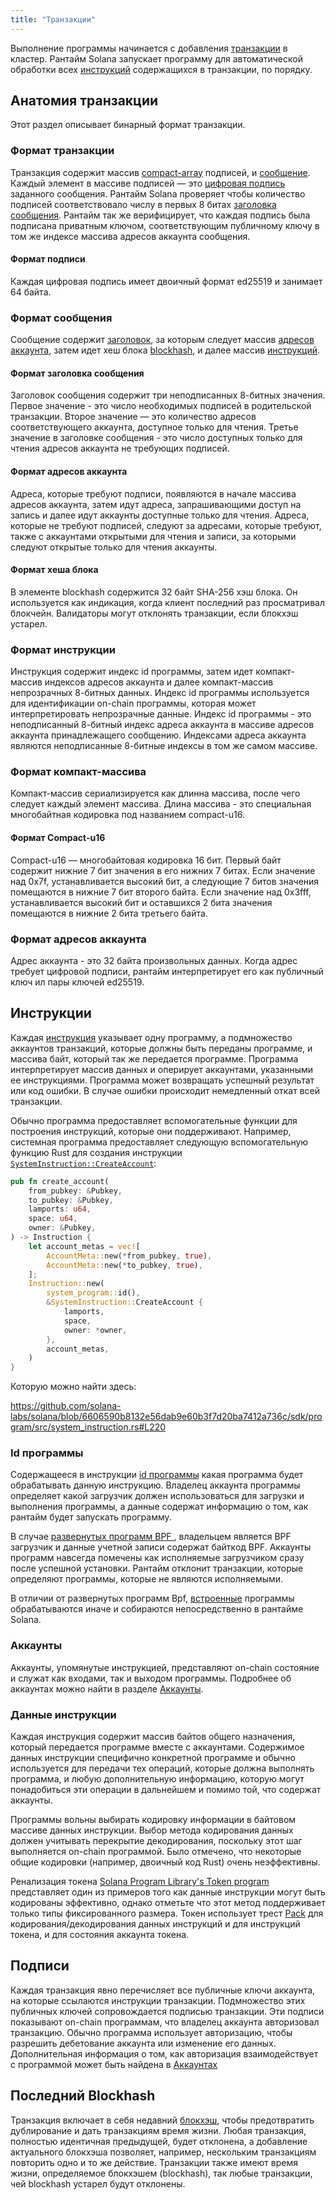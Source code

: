```yaml
---
title: "Транзакции"
---
```


Выполнение программы начинается с добавления [транзакции](terminology.md#transaction) в кластер. Рантайм Solana запускает программу для автоматической обработки всех [инструкций](terminology.md#instruction) содержащихся в транзакции, по порядку.

## Анатомия транзакции

Этот раздел описывает бинарный формат транзакции.

### Формат транзакции

Транзакция содержит массив [compact-array](#compact-array-format) подписей, и [сообщение](#message-format). Каждый элемент в массиве подписей — это [цифровая подпись](#signature-format) заданного сообщения. Рантайм Solana проверяет чтобы количество подписей соответствовало числу в первых 8 битах [заголовка сообщения](#message-header-format). Рантайм так же верифицирует, что каждая подпись была подписана приватным ключом, соответствующим публичному ключу в том же индексе массива адресов аккаунта сообщения.

#### Формат подписи

Каждая цифровая подпись имеет двоичный формат ed25519 и занимает 64 байта.

### Формат сообщения

Сообщение содержит [заголовок](#message-header-format), за которым следует массив [адресов аккаунта](#account-addresses-format), затем идет хеш блока [blockhash](#blockhash-format), и далее массив [инструкций](#instruction-format).

#### Формат заголовка сообщения

Заголовок сообщения содержит три неподписанных 8-битных значения. Первое значение - это число необходимых подписей в родительской транзакции. Второе значение — это количество адресов соответствующего аккаунта, доступное только для чтения. Третье значение в заголовке сообщения - это число доступных только для чтения адресов аккаунта не требующих подписей.

#### Формат адресов аккаунта

Адреса, которые требуют подписи, появляются в начале массива адресов аккаунта, затем идут адреса, запрашивающими доступ на запись и далее идут аккаунты доступные только для чтения. Адреса, которые не требуют подписей, следуют за адресами, которые требуют, также с аккаунтами открытыми для чтения и записи, за которыми следуют открытые только для чтения аккаунты.

#### Формат хеша блока

В элементе blockhash содержится 32 байт SHA-256 хэш блока. Он используется как индикация, когда клиент последний раз просматривал блокчейн. Валидаторы могут отклонять транзакции, если блокхэш устарел.

### Формат инструкции

Инструкция содержит индекс id программы, затем идет компакт-массив индексов адресов аккаунта и далее компакт-массив непрозрачных 8-битных данных. Индекс id программы используется для идентификации on-chain программы, которая может интерпретировать непрозрачные данные. Индекс id программы - это неподписанный 8-битный индекс адреса аккаунта в массиве адресов аккаунта принадлежащего сообщению. Индексами адреса аккаунта являются неподписанные 8-битные индексы в том же самом массиве.

### Формат компакт-массива

Компакт-массив сериализируется как длинна массива, после чего следует каждый элемент массива. Длина массива - это специальная многобайтная кодировка под названием compact-u16.

#### Формат Compact-u16

Compact-u16 — многобайтовая кодировка 16 бит. Первый байт содержит нижние 7 бит значения в его нижних 7 битах. Если значение над 0x7f, устанавливается высокий бит, а следующие 7 битов значения помещаются в нижние 7 бит второго байта. Если значение над 0x3fff, устанавливается высокий бит и оставшихся 2 бита значения помещаются в нижние 2 бита третьего байта.

### Формат адресов аккаунта

Адрес аккаунта - это 32 байта произвольных данных. Когда адрес требует цифровой подписи, рантайм интерпретирует его как публичный ключ ил пары ключей ed25519.

## Инструкции

Каждая [инструкция](terminology.md#instruction) указывает одну программу, a подмножество аккаунтов транзакций, которые должны быть переданы программе, и массива байт, который так же передается программе. Программа интерпретирует массив данных и оперирует аккаунтами, указанными ее инструкциями. Программа может возвращать успешный результат или код ошибки. В случае ошибки происходит немедленный откат всей транзакции.

Обычно программа предоставляет вспомогательные функции для построения инструкций, которые они поддерживают. Например, системная программа предоставляет следующую вспомогательную функцию Rust для создания инструкции [`SystemInstruction::CreateAccount`](https://github.com/solana-labs/solana/blob/6606590b8132e56dab9e60b3f7d20ba7412a736c/sdk/program/src/system_instruction.rs#L63):

```rust
pub fn create_account(
    from_pubkey: &Pubkey,
    to_pubkey: &Pubkey,
    lamports: u64,
    space: u64,
    owner: &Pubkey,
) -> Instruction {
    let account_metas = vec![
        AccountMeta::new(*from_pubkey, true),
        AccountMeta::new(*to_pubkey, true),
    ];
    Instruction::new(
        system_program::id(),
        &SystemInstruction::CreateAccount {
            lamports,
            space,
            owner: *owner,
        },
        account_metas,
    )
}
```

Которую можно найти здесь:

https://github.com/solana-labs/solana/blob/6606590b8132e56dab9e60b3f7d20ba7412a736c/sdk/program/src/system_instruction.rs#L220

### Id программы

Содержащееся в инструкции [id программы](terminology.md#program-id) какая программа будет обрабатывать данную инструкцию. Владелец аккаунта программы определяет какой загрузчик должен использоваться для загрузки и выполнения программы, а данные содержат информацию о том, как рантайм будет запускать программу.

В случае [развернутых программ BPF ](developing/deployed-programs/overview.md), владельцем является BPF загрузчик и данные учетной записи содержат байткод BPF.  Аккаунты программ навсегда помечены как исполняемые загрузчиком сразу после успешной установки. Рантайм отклонит транзакции, которые определяют программы, которые не являются исполняемыми.


В отличии от развернутых программ Bpf, [встроенные](developing/builtins/programs.md) программы обрабатываются иначе и собираются непосредственно в рантайме Solana.

### Аккаунты

Аккаунты, упомянутые инструкцией, представляют on-chain состояние и служат как входами, так и выходом программы. Подробнее об аккаунтах можно найти в разделе [Аккаунты](accounts.md).

### Данные инструкции

Каждая инструкция содержит массив байтов общего назначения, который передается программе вместе с аккаунтами. Содержимое данных инструкции специфично конкретной программе и обычно используется для передачи тех операций, которые должна выполнять программа, и любую дополнительную информацию, которую могут понадобиться эти операции в дальнейшем и помимо той, что содержат аккаунты.

Программы вольны выбирать кодировку информации в байтовом массиве данных инструкции. Выбор метода кодирования данных должен учитывать перекрытие декодирования, поскольку этот шаг выполняется on-chain программой. Было отмечено, что некоторые общие кодировки (например, двоичный код Rust) очень неэффективны.

Ренализация токена [Solana Program Library's Token program](https://github.com/solana-labs/solana-program-library/tree/master/token) представляет один из примеров того как данные инструкции могут быть кодированы эффективно, однако отметьте что этот метод поддерживает только типы фиксированного размера. Токен использует трест [Pack](https://github.com/solana-labs/solana/blob/master/sdk/program/src/program_pack.rs) для кодирования/декодирования данных инструкций и для инструкций токена, и для состояния аккаунта токена.

## Подписи

Каждая транзакция явно перечисляет все публичные ключи аккаунта, на которые ссылаются инструкции транзакции. Подмножество этих публичных ключей сопровождается подписью транзакции. Эти подписи показывают on-chain программам, что владелец аккаунта авторизовал транзакцию. Обычно программа использует авторизацию, чтобы разрешить дебетование аккаунта или изменение его данных. Дополнительная информация о том, как авторизация взаимодействует с программой может быть найдена в [Аккаунтах](accounts.md#signers)


## Последний Blockhash

Транзакция включает в себя недавний [ блокхэш](terminology.md#blockhash), чтобы предотвратить дублирование и дать транзакциям время жизни. Любая транзакция, полностью идентичная предыдущей, будет отклонена, а добавление актуального блокхэша позволяет, например, нескольким транзакциям повторить одно и то же действие. Транзакции также имеют время жизни, определяемое блокхэшем (blockhash), так любые транзакции, чей blockhash устарел будут отклонены.
